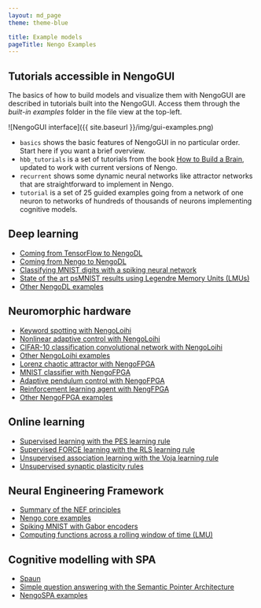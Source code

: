 ```yaml
---
layout: md_page
theme: theme-blue

title: Example models
pageTitle: Nengo Examples
---
```


## Tutorials accessible in NengoGUI

The basics of how to build models and visualize them with NengoGUI
are described in tutorials built into the NengoGUI.
Access them through the *built-in examples* folder
in the file view at the top-left.

![NengoGUI interface]({{ site.baseurl }}/img/gui-examples.png)

- `basics` shows the basic features of NengoGUI in no particular order.
  Start here if you want a brief overview.
- `hbb_tutorials` is a set of tutorials from the book
  [How to Build a Brain](https://www.amazon.com/How-Build-Brain-Architecture-Architectures/dp/0190262125/),
  updated to work with current versions of Nengo.
- `recurrent` shows some dynamic neural networks like attractor networks
  that are straightforward to implement in Nengo.
- `tutorial` is a set of 25 guided examples going from a network of one neuron
  to networks of hundreds of thousands of neurons implementing cognitive models.

## Deep learning

- [Coming from TensorFlow to NengoDL](https://www.nengo.ai/nengo-dl/examples/from-tensorflow.html)
- [Coming from Nengo to NengoDL](https://www.nengo.ai/nengo-dl/examples/from-nengo.html)
- [Classifying MNIST digits with a spiking neural network](https://www.nengo.ai/nengo-dl/examples/spiking-mnist.html)
- [State of the art psMNIST results using Legendre Memory Units (LMUs)](https://www.nengo.ai/nengo-dl/examples/lmu.html)
- [Other NengoDL examples](https://www.nengo.ai/nengo-dl/examples.html)

## Neuromorphic hardware

- [Keyword spotting with NengoLoihi](https://www.nengo.ai/nengo-loihi/examples/keyword-spotting.html)
- [Nonlinear adaptive control with NengoLoihi](https://www.nengo.ai/nengo-loihi/examples/adaptive-motor-control.html)
- [CIFAR-10 classification convolutional network with NengoLoihi](https://www.nengo.ai/nengo-loihi/examples/cifar10-convnet.html)
- [Other NengoLoihi examples](https://www.nengo.ai/nengo-loihi/examples.html)
- [Lorenz chaotic attractor with NengoFPGA](https://www.nengo.ai/nengo-fpga/examples/notebooks/06-chaotic-attractor.html)
- [MNIST classifier with NengoFPGA](https://www.nengo.ai/nengo-fpga/examples.html#mnist-digit-classifier)
- [Adaptive pendulum control with NengoFPGA](https://www.nengo.ai/nengo-fpga/examples.html#adaptive-pendulum-control)
- [Reinforcement learning agent with NengFPGA](https://www.nengo.ai/nengo-fpga/examples.html#reinforcement-learning)
- [Other NengoFPGA examples](https://www.nengo.ai/nengo-fpga/examples.html)

## Online learning

- [Supervised learning with the PES learning rule](https://www.nengo.ai/nengo/examples/learning/learn-communication-channel.html)
- [Supervised FORCE learning with the RLS learning rule](https://arvoelke.github.io/nengolib-docs/notebooks/examples/full_force_learning.html)
- [Unsupervised association learning with the Voja learning rule](https://www.nengo.ai/nengo/examples/learning/learn-associations.html)
- [Unsupervised synaptic plasticity rules](https://www.nengo.ai/nengo/examples/learning/learn-unsupervised.html)

## Neural Engineering Framework

- [Summary of the NEF principles](https://www.nengo.ai/nengo/examples/advanced/nef-summary.html)
- [Nengo core examples](https://www.nengo.ai/nengo/examples)
- [Spiking MNIST with Gabor encoders](https://www.nengo.ai/nengo-extras/examples/mnist_single_layer.html)
- [Computing functions across a rolling window of time (LMU)](https://arvoelke.github.io/nengolib-docs/notebooks/examples/rolling_window.html)

## Cognitive modelling with SPA

- [Spaun](https://github.com/xchoo/spaun2.0)
- [Simple question answering with the Semantic Pointer Architecture](https://www.nengo.ai/nengo-spa/examples/question-memory.html)
- [NengoSPA examples](https://www.nengo.ai/nengo-spa/examples.html)
